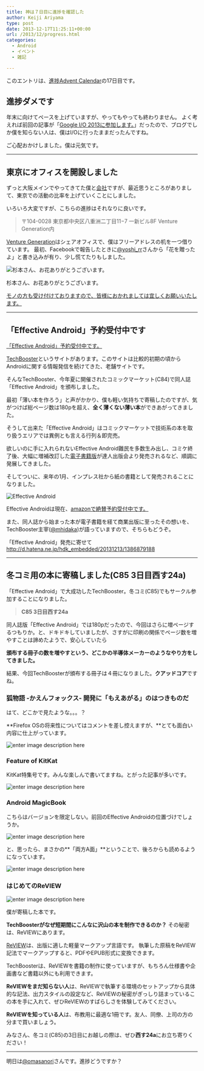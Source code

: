 ```yaml
---
title: 神は７日目に進捗を確認した
author: Keiji Ariyama
type: post
date: 2013-12-17T11:25:11+00:00
url: /2013/12/progress.html
categories:
  - Android
  - イベント
  - 雑記

---
```

このエントリは、<a href="http://connpass.com/event/3954/" target="_blank">進捗Advent Calendar</a>の17日目です。

## 進捗ダメです

年末に向けてペースを上げていますが、やってもやっても終わりません。 よく考えれば前回の記事が「<a href="https://blog.keiji.dev/2013/05/googleio.html" target="_blank">Google I/O 2013に参加します。</a>」だったので、ブログでしか僕を知らない人は、僕はI/Oに行ったままだったんですね。

ご心配おかけしました。僕は元気です。

<!--more-->

* * *

## 東京にオフィスを開設しました

ずっと大阪メインでやってきてた僕と<a href="http://www.c-lis.co.jp" target="_blank">会社</a>ですが、最近思うところがありまして、東京での活動の比率を上げていくことにしました。

いろいろ大変ですが、こちらの進捗はそれなりに良いです。

> 〒104-0028 東京都中央区八重洲二丁目11−7 一新ビル8F Venture Generation内

<a href="http://www.venturegeneration.jp/" target="_blank">Venture Generation</a>はシェアオフィスで、僕はフリーアドレスの机を一つ借りています。 最初、Facebookで報告したときに<a href="https://twitter.com/yoshi_rr" target="_blank">@yoshi_rr</a>さんから「花を贈ったよ」と書き込みが有り、少し慌てたりもしました。

![杉本さん、お花ありがとうございます。][1]

杉本さん、お花ありがとうございます。

<a href="http://www.amazon.co.jp/gp/registry/wishlist/3U4RVD7RNXYQK" target="_blank">モノの方も受け付けておりますので、皆様におかれましては宜しくお願いいたします。</a>

* * *

## 「Effective Android」予約受付中です

<a href="http://www.amazon.co.jp/gp/product/4844335340/ref=as_li_ss_tl?ie=UTF8&#038;camp=247&#038;creative=7399&#038;creativeASIN=4844335340&#038;linkCode=as2&#038;tag=keijiio-22" target="_blank">「Effective Android」予約受付中です。</a>

<a href="http://techbooster.org/" target="_blank">TechBooster</a>というサイトがあります。このサイトは比較的初期の頃からAndroidに関する情報発信を続けてきた、老舗サイトです。

そんなTechBooster、今年夏に開催されたコミックマーケット(C84)で同人誌「Effective Android」を頒布しました。

最初「薄い本を作ろう」と声がかかり、僕も軽い気持ちで寄稿したのですが、気がつけば総ページ数は180pを超え、**全く薄くない薄い本**ができあがってきました。

そうして出来た「Effective Android」はコミックマーケットで技術系の本を取り扱うエリアでは異例とも言える行列＆即完売。

欲しいのに手に入れられないEffective Android難民を多数生み出し、コミケ終了後、大幅に増補改訂した<a href="http://tatsu-zine.com/books/effective-android" target="_blank">電子書籍版</a>が達人出版会より発売されるなど、順調に発展してきました。

そしてついに、来年の1月、インプレス社から紙の書籍として発売されることになりました。

![Effective Android][2]

Effective Androidは現在、<a href="http://www.amazon.co.jp/Effective-Android-TechBooster/dp/4844335340" target="_blank">amazonで絶賛予約受付中です。</a>

また、同人誌から始まった本が電子書籍を経て商業出版に至ったその想いを、TechBooster主宰(<a href="https://twitter.com/mhidaka" target="_blank">@mhidaka</a>)が語っていますので、そちらもどうぞ。

「Effective Android」発売に寄せて <http://d.hatena.ne.jp/hdk_embedded/20131213/1386879188>

* * *

## 冬コミ用の本に寄稿しました(C85 3日目西す24a)

「Effective Android」で大成功したTechBooster。冬コミ(C85)でもサークル参加することになりました。

> **C85 3日目西す24a**

同人誌版「Effective Android」では180pだったので、今回はさらに増ページするつもりか。と、ドキドキしていましたが、さすがに印刷の関係でページ数を増やすことは諦めたようで、安心していたら

**頒布する冊子の数を増やすという、どこかの半導体メーカーのようなやり方をしてきました。**

結果、今回TechBoosterが頒布する冊子は４冊になりました。**クアッドコア**ですね。

### **狐物語 -かえんフォックス- 開発に「もえあがる」のはつきものだ**

はて、どこかで見たような。。。？

**Firefox OSの将来性についてはコメントを差し控えますが、**とても面白い内容に仕上がっています。

![enter image description here][3]

### **Feature of KitKat**

KitKat特集号です。みんな楽しんで書いてますね。とがった記事が多いです。

![enter image description here][4]

### **Android MagicBook**

こちらはバージョンを限定しない。前回のEffective Androidの位置づけでしょうか。

![enter image description here][5]

と、思ったら、まさかの**「両方A面」**ということで、後ろからも読めるようになっています。

![enter image description here][6]

### **はじめてのReVIEW**

![enter image description here][7]

僕が寄稿した本です。

**TechBoosterがなぜ短期間にこんなに沢山の本を制作できるのか？** その秘密は、ReVIEWにあります。

<a href="https://github.com/kmuto/review" target="_blank">ReVIEW</a>は、出版に適した軽量マークアップ言語です。 執筆した原稿をReVIEW記法でマークアップすると、PDFやEPUB形式に変換できます。

TechBoosterは、ReVIEWを書籍の制作に使っていますが、もちろん仕様書や企画書など書籍以外にも利用できます。

**ReVIEWをまだ知らない人**は、ReVIEWで執筆する環境のセットアップから具体的な記法、出力スタイルの設定など、ReVIEWの秘密がぎっしり詰まっているこの本を手に入れて、ぜひReVIEWのすばらしさを体験してみてください。

**ReVIEWを知っている人**は、布教用に最適な1冊です。友人、同僚、上司の方の分まで買いましょう。

みなさん、冬コミ(C85)の3日目にお越しの際は、ぜひ**西す24a**にお立ち寄りください！

* * *

明日は<a href="https://twitter.com/omasanori" target="_blank">@omasanori</a>さんです。進捗どうですか？

 [1]: https://blog.keiji.dev/wp-content/uploads/2013/12/IMG_20131217_144439-225x300.jpg
 [2]: https://blog.keiji.dev/wp-content/uploads/2013/12/Effective-Android-235x300.jpg
 [3]: https://blog.keiji.dev/wp-content/uploads/2013/12/firefoxos-229x300.jpg
 [4]: https://blog.keiji.dev/wp-content/uploads/2013/12/kitkat-213x300.jpg
 [5]: https://blog.keiji.dev/wp-content/uploads/2013/12/magicbook-217x300.jpg
 [6]: https://blog.keiji.dev/wp-content/uploads/2013/12/weeklyandroid-219x300.jpg
 [7]: https://blog.keiji.dev/wp-content/uploads/2013/12/beginners_review-212x300.jpg
